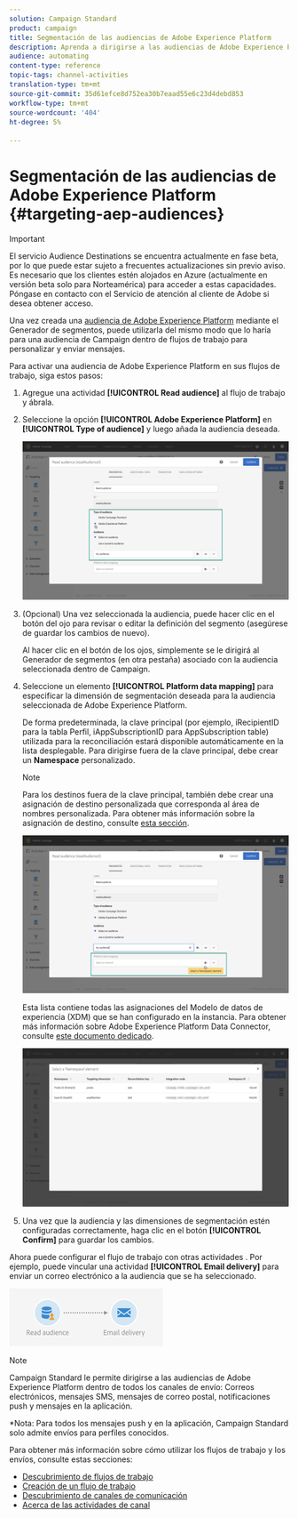 ```yaml
---
solution: Campaign Standard
product: campaign
title: Segmentación de las audiencias de Adobe Experience Platform
description: Aprenda a dirigirse a las audiencias de Adobe Experience Platform dentro de flujos de trabajo.
audience: automating
content-type: reference
topic-tags: channel-activities
translation-type: tm+mt
source-git-commit: 35d61efce8d752ea30b7eaad55e6c23d4debd853
workflow-type: tm+mt
source-wordcount: '404'
ht-degree: 5%

---
```



# Segmentación de las audiencias de Adobe Experience Platform {#targeting-aep-audiences}

>[!IMPORTANT]
>
>El servicio Audience Destinations se encuentra actualmente en fase beta, por lo que puede estar sujeto a frecuentes actualizaciones sin previo aviso. Es necesario que los clientes estén alojados en Azure (actualmente en versión beta solo para Norteamérica) para acceder a estas capacidades. Póngase en contacto con el Servicio de atención al cliente de Adobe si desea obtener acceso.

Una vez creada una [audiencia de Adobe Experience Platform](../../integrating/using/aep-about-audience-destinations-service.md) mediante el Generador de segmentos, puede utilizarla del mismo modo que lo haría para una audiencia de Campaign dentro de flujos de trabajo para personalizar y enviar mensajes.

Para activar una audiencia de Adobe Experience Platform en sus flujos de trabajo, siga estos pasos:

1. Agregue una actividad **[!UICONTROL Read audience]** al flujo de trabajo y ábrala.

1. Seleccione la opción **[!UICONTROL Adobe Experience Platform]** en **[!UICONTROL Type of audience]** y luego añada la audiencia deseada.

   ![](assets/aep_wkf_readaudience.png)

1. (Opcional) Una vez seleccionada la audiencia, puede hacer clic en el botón del ojo para revisar o editar la definición del segmento (asegúrese de guardar los cambios de nuevo).

   Al hacer clic en el botón de los ojos, simplemente se le dirigirá al Generador de segmentos (en otra pestaña) asociado con la audiencia seleccionada dentro de Campaign.

1. Seleccione un elemento **[!UICONTROL Platform data mapping]** para especificar la dimensión de segmentación deseada para la audiencia seleccionada de Adobe Experience Platform.

   De forma predeterminada, la clave principal (por ejemplo, iRecipientID para la tabla Perfil, iAppSubscriptionID para AppSubscription table) utilizada para la reconciliación estará disponible automáticamente en la lista desplegable. Para dirigirse fuera de la clave principal, debe crear un **Namespace** personalizado.

   >[!NOTE]
   >
   >Para los destinos fuera de la clave principal, también debe crear una asignación de destino personalizada que corresponda al área de nombres personalizada. Para obtener más información sobre la asignación de destino, consulte [esta sección](../../administration/using/target-mappings-in-campaign.md).

   ![](assets/aep_wkf_readaudience_namespace.png)

   Esta lista contiene todas las asignaciones del Modelo de datos de experiencia (XDM) que se han configurado en la instancia. Para obtener más información sobre Adobe Experience Platform Data Connector, consulte [este documento dedicado](../../integrating/using/aep-about-data-connector.md).

   ![](assets/aep_wkf_readaudience_namespace2.png)

1. Una vez que la audiencia y las dimensiones de segmentación estén configuradas correctamente, haga clic en el botón **[!UICONTROL Confirm]** para guardar los cambios.

Ahora puede configurar el flujo de trabajo con otras actividades . Por ejemplo, puede vincular una actividad **[!UICONTROL Email delivery]** para enviar un correo electrónico a la audiencia que se ha seleccionado.

![](assets/aep_wkf_email.png)

>[!NOTE]
>
>Campaign Standard le permite dirigirse a las audiencias de Adobe Experience Platform dentro de todos los canales de envío: Correos electrónicos, mensajes SMS, mensajes de correo postal, notificaciones push y mensajes en la aplicación.
>
>*Nota: Para todos los mensajes push y en la aplicación, Campaign Standard solo admite envíos para perfiles conocidos.

Para obtener más información sobre cómo utilizar los flujos de trabajo y los envíos, consulte estas secciones:

* [Descubrimiento de flujos de trabajo](../../automating/using/get-started-workflows.md)
* [Creación de un flujo de trabajo](../../automating/using/building-a-workflow.md)
* [Descubrimiento de canales de comunicación](../../channels/using/get-started-communication-channels.md)
* [Acerca de las actividades de canal](../../automating/using/about-channel-activities.md)
